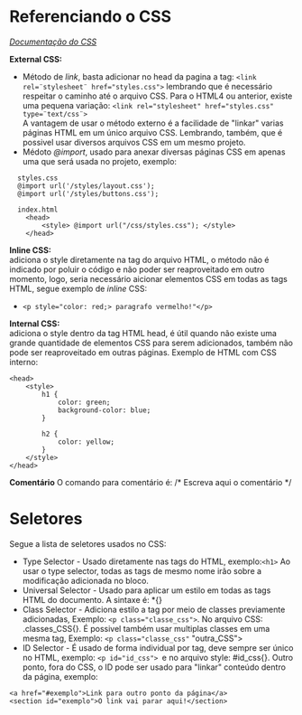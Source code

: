 # Referenciando o CSS  

[*_Documentação do CSS_*](http://www.w3.org/Style/CSS/) 

**External CSS:**  
 * Método de *_link_*, basta adicionar no head da pagina a tag: `<link rel=¨stylesheet¨ href="styles.css">` lembrando que é necessário respeitar o caminho até o arquivo CSS. Para o HTML4 ou anterior, existe uma pequena variação: `<link rel="stylesheet" href="styles.css" type=¨text/css¨>`  
 A vantagem de usar o método externo é a facilidade de "linkar" varias páginas HTML em um único arquivo CSS. Lembrando, também, que é possivel usar diversos arquivos CSS em um mesmo projeto.
  *  Médoto *_@import_*, usado para anexar diversas páginas CSS em apenas uma que será usada no projeto, exemplo: 
```
  styles.css
  @import url('/styles/layout.css');
  @import url('/styles/buttons.css');

  index.html
    <head>
        <style> @import url("/css/styles.css"); </style>
    </head>
```
**Inline CSS:**  
adiciona o style diretamente na tag do arquivo HTML, o método não é indicado por poluir o código e não poder ser reaproveitado em outro momento, logo, seria necessário aicionar elementos CSS em todas as tags HTML, segue exemplo de *_inline_* CSS:
 * `<p style="color: red;> paragrafo vermelho!"</p>`

**Internal CSS:**  
adiciona o style dentro da tag HTML head, é útil quando não existe uma grande quantidade de elementos CSS para serem adicionados, também não pode ser reaproveitado em outras páginas. Exemplo de HTML com CSS interno:
```
<head>
    <style>
        h1 {
            color: green;
            background-color: blue;
        }

        h2 {
            color: yellow;
        }
    </style>
</head>
```

**Comentário**
O comando para comentário é: /* Escreva aqui o comentário */

# Seletores
Segue a lista de seletores usados no CSS:
 * Type Selector - Usado diretamente nas tags do HTML, exemplo:`<h1>` Ao usar o type selector, todas as tags de mesmo nome irão sobre a modificação adicionada no bloco.
 * Universal Selector - Usado para aplicar um estilo em todas as tags HTML do documento. A sintaxe é: *{}
 * Class Selector - Adiciona estilo a tag por meio de classes previamente adicionadas, Exemplo: `<p class="classe_css">`. No arquivo CSS: .classes_CSS{}. É possivel também usar multiplas classes em uma mesma tag, Exemplo: `<p class="classe_css"` "outra_CSS">
 * ID Selector  - É usado de forma individual por tag, deve sempre ser único no HTML, exemplo: `<p id="id_css"> `e no arquivo style: #id_css{}. Outro ponto, fora do CSS, o ID pode ser usado para "linkar" conteúdo dentro da página, exemplo:
 ``` 
<a href="#exemplo">Link para outro ponto da página</a>
<section id="exemplo">O link vai parar aqui!</section>
 ```

